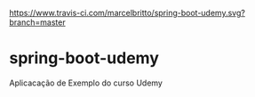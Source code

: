 https://www.travis-ci.com/marcelbritto/spring-boot-udemy.svg?branch=master

# spring-boot-udemy
Aplicacação de Exemplo do curso Udemy

